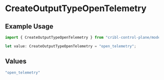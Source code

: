 # CreateOutputTypeOpenTelemetry

## Example Usage

```typescript
import { CreateOutputTypeOpenTelemetry } from "cribl-control-plane/models/operations";

let value: CreateOutputTypeOpenTelemetry = "open_telemetry";
```

## Values

```typescript
"open_telemetry"
```
